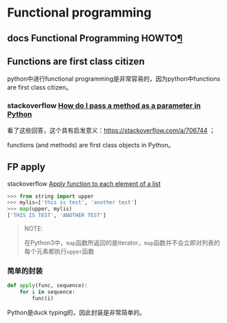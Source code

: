 # Functional programming



## docs Functional Programming HOWTO[¶](https://docs.python.org/3/howto/functional.html#functional-programming-howto)



## Functions are first class citizen

python中进行functional programming是非常容易的，因为python中functions are first class citizen。

### stackoverflow [How do I pass a method as a parameter in Python](https://stackoverflow.com/questions/706721/how-do-i-pass-a-method-as-a-parameter-in-python)

看了这些回答，这个具有启发意义：https://stackoverflow.com/a/706744 ；

functions (and methods) are first class objects in Python。



## FP apply

stackoverflow [Apply function to each element of a list](https://stackoverflow.com/questions/25082410/apply-function-to-each-element-of-a-list)



```python
>>> from string import upper
>>> mylis=['this is test', 'another test']
>>> map(upper, mylis)
['THIS IS TEST', 'ANOTHER TEST']
```

> NOTE: 
>
> 在Python3中，`map`函数所返回的是iterator，`map`函数并不会立即对列表的每个元素都执行`upper`函数



### 简单的封装

```Python
def apply(func, sequence):
    for i in sequence:
        func(i)
```

Python是duck typing的，因此封装是非常简单的。